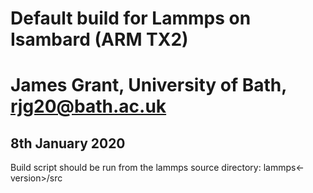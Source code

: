 # Default build for Lammps on Isambard (ARM TX2)
# James Grant, University of Bath, rjg20@bath.ac.uk

## 8th January 2020

Build script should be run from the lammps source directory: lammps<-version>/src

